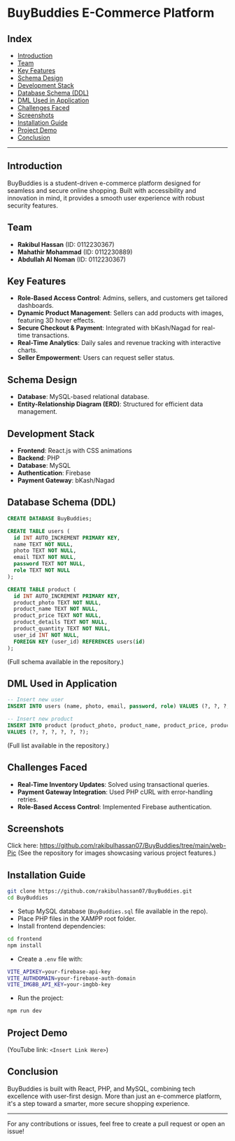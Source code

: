# BuyBuddies E-Commerce Platform

## Index
- [Introduction](#introduction)
- [Team](#team)
- [Key Features](#key-features)
- [Schema Design](#schema-design)
- [Development Stack](#development-stack)
- [Database Schema (DDL)](#database-schema-ddl)
- [DML Used in Application](#dml-used-in-application)
- [Challenges Faced](#challenges-faced)
- [Screenshots](#screenshots)
- [Installation Guide](#installation-guide)
- [Project Demo](#project-demo)
- [Conclusion](#conclusion)

---

## Introduction
BuyBuddies is a student-driven e-commerce platform designed for seamless and secure online shopping. Built with accessibility and innovation in mind, it provides a smooth user experience with robust security features.

## Team
- **Rakibul Hassan** (ID: 0112230367)
- **Mahathir Mohammad** (ID: 0112230889)
- **Abdullah Al Noman** (ID: 0112230367)

## Key Features
- **Role-Based Access Control**: Admins, sellers, and customers get tailored dashboards.
- **Dynamic Product Management**: Sellers can add products with images, featuring 3D hover effects.
- **Secure Checkout & Payment**: Integrated with bKash/Nagad for real-time transactions.
- **Real-Time Analytics**: Daily sales and revenue tracking with interactive charts.
- **Seller Empowerment**: Users can request seller status.

## Schema Design
- **Database**: MySQL-based relational database.
- **Entity-Relationship Diagram (ERD)**: Structured for efficient data management.

## Development Stack
- **Frontend**: React.js with CSS animations
- **Backend**: PHP
- **Database**: MySQL
- **Authentication**: Firebase
- **Payment Gateway**: bKash/Nagad

## Database Schema (DDL)
```sql
CREATE DATABASE BuyBuddies;

CREATE TABLE users (
  id INT AUTO_INCREMENT PRIMARY KEY,
  name TEXT NOT NULL,
  photo TEXT NOT NULL,
  email TEXT NOT NULL,
  password TEXT NOT NULL,
  role TEXT NOT NULL
);

CREATE TABLE product (
  id INT AUTO_INCREMENT PRIMARY KEY,
  product_photo TEXT NOT NULL,
  product_name TEXT NOT NULL,
  product_price TEXT NOT NULL,
  product_details TEXT NOT NULL,
  product_quantity TEXT NOT NULL,
  user_id INT NOT NULL,
  FOREIGN KEY (user_id) REFERENCES users(id)
);
```
(Full schema available in the repository.)

## DML Used in Application
```sql
-- Insert new user
INSERT INTO users (name, photo, email, password, role) VALUES (?, ?, ?, ?, ?);

-- Insert new product
INSERT INTO product (product_photo, product_name, product_price, product_details, product_quantity, user_id) 
VALUES (?, ?, ?, ?, ?, ?);
```
(Full list available in the repository.)

## Challenges Faced
- **Real-Time Inventory Updates**: Solved using transactional queries.
- **Payment Gateway Integration**: Used PHP cURL with error-handling retries.
- **Role-Based Access Control**: Implemented Firebase authentication.

## Screenshots
Click here: https://github.com/rakibulhassan07/BuyBuddies/tree/main/web-Pic
(See the repository for images showcasing various project features.)

## Installation Guide
```bash
git clone https://github.com/rakibulhassan07/BuyBuddies.git
cd BuyBuddies
```
- Setup MySQL database (`BuyBuddies.sql` file available in the repo).
- Place PHP files in the XAMPP root folder.
- Install frontend dependencies:
```bash
cd frontend  
npm install  
```
- Create a `.env` file with:
```bash
VITE_APIKEY=your-firebase-api-key  
VITE_AUTHDOMAIN=your-firebase-auth-domain  
VITE_IMGBB_API_KEY=your-imgbb-key  
```
- Run the project:
```bash
npm run dev
```

## Project Demo
(YouTube link: `<Insert Link Here>`)

## Conclusion
BuyBuddies is built with React, PHP, and MySQL, combining tech excellence with user-first design. More than just an e-commerce platform, it's a step toward a smarter, more secure shopping experience.

---

For any contributions or issues, feel free to create a pull request or open an issue!
